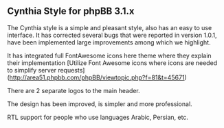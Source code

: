 ## Cynthia Style for phpBB 3.1.x

The Cynthia style is a simple and pleasant style, also has an easy to use interface.
It has corrected several bugs that were reported in version 1.0.1, have been implemented large improvements among which we highlight.

It has integrated full FontAwesome icons here theme where they explain their implementation [Utilize Font Awesome icons where icons are needed to simplify server requests] (http://area51.phpbb.com/phpBB/viewtopic.php?f=81&t=45671)

There are 2 separate logos to the main header.

The design has been improved, is simpler and more professional.

RTL support for people who use languages Arabic, Persian, etc.
